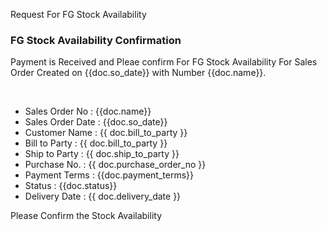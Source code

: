 <p>Request For FG Stock Availability</p>

<h3>FG Stock Availability Confirmation </h3>

<p>Payment is Received and Pleae confirm For FG Stock Availability For Sales Order Created on {{doc.so_date}} with Number {{doc.name}}.
</p><br/>

<ul>
<li>Sales Order No : {{doc.name}}</li>
<li>Sales Order Date : {{doc.so_date}}</li>
<li>Customer Name : {{ doc.bill_to_party }}</li>
<li>Bill to Party : {{ doc.bill_to_party }}</li>
<li>Ship to Party : {{ doc.ship_to_party }}</li>
<li>Purchase No. : {{ doc.purchase_order_no }}</li>
<li>Payment Terms : {{doc.payment_terms}}</li>
<li>Status : {{doc.status}}</li>
<li>Delivery Date : {{ doc.delivery_date }}</li>
</ul>

<p>Please Confirm the Stock Availability</p>
